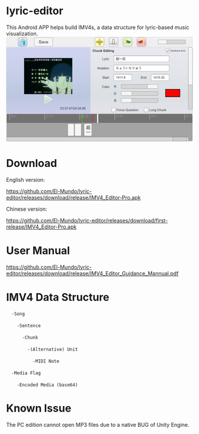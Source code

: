 # lyric-editor
This Android APP helps build IMV4s, a data structure for lyric-based music visualization.
![image](https://github.com/El-Mundo/lyric-editor/blob/master/snapshot.png)

# Download

English version:

https://github.com/El-Mundo/lyric-editor/releases/download/release/IMV4_Editor-Pro.apk

Chinese version:

https://github.com/El-Mundo/lyric-editor/releases/download/first-release/IMV4_Editor-Pro.apk

# User Manual

https://github.com/El-Mundo/lyric-editor/releases/download/release/IMV4_Editor_Guidance_Mannual.pdf

# IMV4 Data Structure

      -Song

        -Sentence
    
          -Chunk
    
            -(Alternative) Unit
      
              -MIDI Note
              
      -Media Flag
      
        -Encoded Media (base64)
        
# Known Issue
The PC edition cannot open MP3 files due to a native BUG of Unity Engine.
